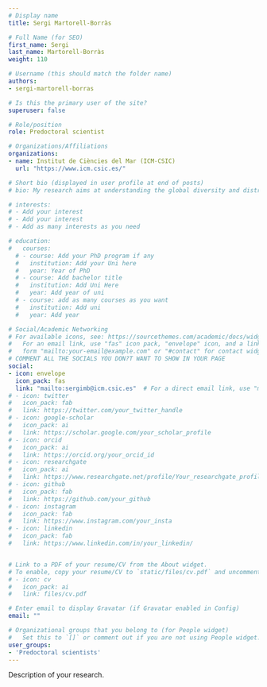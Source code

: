 ```yaml
---
# Display name
title: Sergi Martorell-Borràs

# Full Name (for SEO)
first_name: Sergi
last_name: Martorell-Borràs
weight: 110

# Username (this should match the folder name)
authors:
- sergi-martorell-borras

# Is this the primary user of the site?
superuser: false

# Role/position
role: Predoctoral scientist

# Organizations/Affiliations
organizations:
- name: Institut de Ciències del Mar (ICM-CSIC)
  url: "https://www.icm.csic.es/"

# Short bio (displayed in user profile at end of posts)
# bio: My research aims at understanding the global diversity and distribution of eukaryotic and prokaryotic microbes employing curated phylogenetic frameworks focusing on novel environmental taxa.

# interests:
# - Add your interest
# - Add your interest
# - Add as many interests as you need

# education:
#   courses:
  # - course: Add your PhD program if any
  #   institution: Add your Uni here
  #   year: Year of PhD
  # - course: Add bachelor title
  #   institution: Add Uni Here
  #   year: Add year of uni
  # - course: add as many courses as you want
  #   institution: Add uni
  #   year: Add year

# Social/Academic Networking
# For available icons, see: https://sourcethemes.com/academic/docs/widgets/#icons
#   For an email link, use "fas" icon pack, "envelope" icon, and a link in the
#   form "mailto:your-email@example.com" or "#contact" for contact widget.
# COMMENT ALL THE SOCIALS YOU DON?T WANT TO SHOW IN YOUR PAGE
social:
- icon: envelope
  icon_pack: fas
  link: "mailto:sergimb@icm.csic.es"  # For a direct email link, use "mailto:test@example.org".
# - icon: twitter
#   icon_pack: fab
#   link: https://twitter.com/your_twitter_handle
# - icon: google-scholar
#   icon_pack: ai
#   link: https://scholar.google.com/your_scholar_profile
# - icon: orcid
#   icon_pack: ai
#   link: https://orcid.org/your_orcid_id
# - icon: researchgate
#   icon_pack: ai
#   link: https://www.researchgate.net/profile/Your_researchgate_profile
# - icon: github
#   icon_pack: fab
#   link: https://github.com/your_github
# - icon: instagram
#   icon_pack: fab
#   link: https://www.instagram.com/your_insta
# - icon: linkedin
#   icon_pack: fab
#   link: https://www.linkedin.com/in/your_linkedin/


# Link to a PDF of your resume/CV from the About widget.
# To enable, copy your resume/CV to `static/files/cv.pdf` and uncomment the lines below.
# - icon: cv
#   icon_pack: ai
#   link: files/cv.pdf

# Enter email to display Gravatar (if Gravatar enabled in Config)
email: ""

# Organizational groups that you belong to (for People widget)
#   Set this to `[]` or comment out if you are not using People widget.
user_groups:
- 'Predoctoral scientists'
---
```

Description of your research. 

